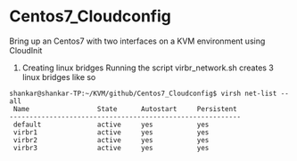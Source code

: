 # Centos7_Cloudconfig
Bring up an Centos7 with two interfaces on a KVM environment using CloudInit


1. Creating linux bridges
Running the script virbr_network.sh creates 3 linux bridges like so
```console
shankar@shankar-TP:~/KVM/github/Centos7_Cloudconfig$ virsh net-list --all
 Name                 State      Autostart     Persistent
----------------------------------------------------------
 default              active     yes           yes
 virbr1               active     yes           yes
 virbr2               active     yes           yes
 virbr3               active     yes           yes
```